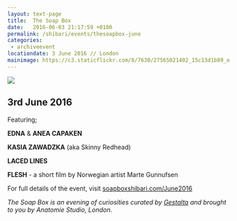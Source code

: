 ```yaml
---
layout: text-page
title:  The Soap Box
date:   2016-06-03 21:17:59 +0100
permalink: /shibari/events/thesoapbox-june
categories:
 - archiveevent
locationdate: 3 June 2016 // London
mainimage: https://c3.staticflickr.com/8/7630/27565021402_15c13d1b89_o.jpg
---
```

<img src="https://c3.staticflickr.com/8/7630/27565021402_15c13d1b89_o.jpg" class="text-image-left" />

<h2 class="information-text-h2">3rd June 2016</h2>

Featuring;

**EDNA** & **ANEA CAPAKEN**

**KASIA ZAWADZKA** (aka Skinny Redhead)

**LACED LINES**

**FLESH** - a short film by Norwegian artist Marte Gunnufsen

For full details of the event, visit <a href="http://soapboxshibari.com/April2016" target= "_blank_">soapboxshibari.com/June2016</a>

*The Soap Box is an evening of curiosities curated by <a href="http://gestalta.co.uk" target= "_blank_">Gestalta</a> and brought to you by Anatomie Studio, London.*
